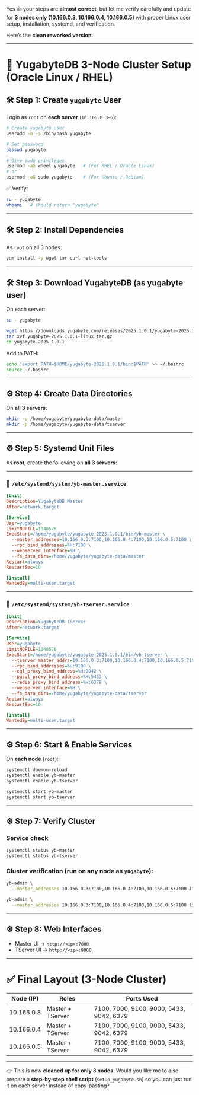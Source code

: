 Yes 👍 your steps are **almost correct**, but let me verify carefully and update for **3 nodes only (10.166.0.3, 10.166.0.4, 10.166.0.5)** with proper Linux user setup, installation, systemd, and verification.

Here’s the **clean reworked version**:

---

# 🚀 YugabyteDB 3-Node Cluster Setup (Oracle Linux / RHEL)

## 🛠️ Step 1: Create `yugabyte` User

Login as `root` on **each server** (`10.166.0.3–5`):

```bash
# Create yugabyte user
useradd -m -s /bin/bash yugabyte

# Set password
passwd yugabyte

# Give sudo privileges
usermod -aG wheel yugabyte   # (For RHEL / Oracle Linux)
# or
usermod -aG sudo yugabyte    # (For Ubuntu / Debian)
```

✅ Verify:

```bash
su - yugabyte
whoami   # should return "yugabyte"
```

---

## 🛠️ Step 2: Install Dependencies

As `root` on all 3 nodes:

```bash
yum install -y wget tar curl net-tools
```

---

## 🛠️ Step 3: Download YugabyteDB (as yugabyte user)

On each server:

```bash
su - yugabyte

wget https://downloads.yugabyte.com/releases/2025.1.0.1/yugabyte-2025.1.0.1-linux.tar.gz
tar xvf yugabyte-2025.1.0.1-linux.tar.gz
cd yugabyte-2025.1.0.1
```

Add to PATH:

```bash
echo 'export PATH=$HOME/yugabyte-2025.1.0.1/bin:$PATH' >> ~/.bashrc
source ~/.bashrc
```

---

## ⚙️ Step 4: Create Data Directories

On **all 3 servers**:

```bash
mkdir -p /home/yugabyte/yugabyte-data/master
mkdir -p /home/yugabyte/yugabyte-data/tserver
```

---

## ⚙️ Step 5: Systemd Unit Files

As **root**, create the following on **all 3 servers**:

---

### 📌 `/etc/systemd/system/yb-master.service`

```ini
[Unit]
Description=YugabyteDB Master
After=network.target

[Service]
User=yugabyte
LimitNOFILE=1048576
ExecStart=/home/yugabyte/yugabyte-2025.1.0.1/bin/yb-master \
  --master_addresses=10.166.0.3:7100,10.166.0.4:7100,10.166.0.5:7100 \
  --rpc_bind_addresses=%H:7100 \
  --webserver_interface=%H \
  --fs_data_dirs=/home/yugabyte/yugabyte-data/master
Restart=always
RestartSec=10

[Install]
WantedBy=multi-user.target
```

---

### 📌 `/etc/systemd/system/yb-tserver.service`

```ini
[Unit]
Description=YugabyteDB TServer
After=network.target

[Service]
User=yugabyte
LimitNOFILE=1048576
ExecStart=/home/yugabyte/yugabyte-2025.1.0.1/bin/yb-tserver \
  --tserver_master_addrs=10.166.0.3:7100,10.166.0.4:7100,10.166.0.5:7100 \
  --rpc_bind_addresses=%H:9100 \
  --cql_proxy_bind_address=%H:9042 \
  --pgsql_proxy_bind_address=%H:5433 \
  --redis_proxy_bind_address=%H:6379 \
  --webserver_interface=%H \
  --fs_data_dirs=/home/yugabyte/yugabyte-data/tserver
Restart=always
RestartSec=10

[Install]
WantedBy=multi-user.target
```

---

## ⚙️ Step 6: Start & Enable Services

On **each node** (`root`):

```bash
systemctl daemon-reload
systemctl enable yb-master
systemctl enable yb-tserver

systemctl start yb-master
systemctl start yb-tserver
```

---

## ⚙️ Step 7: Verify Cluster

### Service check

```bash
systemctl status yb-master
systemctl status yb-tserver
```

### Cluster verification (run on any node as `yugabyte`):

```bash
yb-admin \
  --master_addresses 10.166.0.3:7100,10.166.0.4:7100,10.166.0.5:7100 list_all_masters

yb-admin \
  --master_addresses 10.166.0.3:7100,10.166.0.4:7100,10.166.0.5:7100 list_all_tablet_servers
```

---

## ⚙️ Step 8: Web Interfaces

* Master UI → `http://<ip>:7000`
* TServer UI → `http://<ip>:9000`

---

# ✅ Final Layout (3-Node Cluster)

| Node (IP)  | Roles            | Ports Used                               |
| ---------- | ---------------- | ---------------------------------------- |
| 10.166.0.3 | Master + TServer | 7100, 7000, 9100, 9000, 5433, 9042, 6379 |
| 10.166.0.4 | Master + TServer | 7100, 7000, 9100, 9000, 5433, 9042, 6379 |
| 10.166.0.5 | Master + TServer | 7100, 7000, 9100, 9000, 5433, 9042, 6379 |

---

👉 This is now **cleaned up for only 3 nodes**.
Would you like me to also prepare a **step-by-step shell script** (`setup_yugabyte.sh`) so you can just run it on each server instead of copy-pasting?
